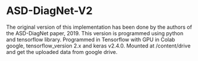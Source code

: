 # ASD-DiagNet-V2

The original version of this implementation has been done by the authors of the ASD-DiagNet paper, 2019. This version is programmed using python and tensorflow library. 
Programmed in Tensorflow with GPU in Colab google, tensorflow_version 2.x and keras v2.4.0.
Mounted at /content/drive and get the uploaded data from google drive.

